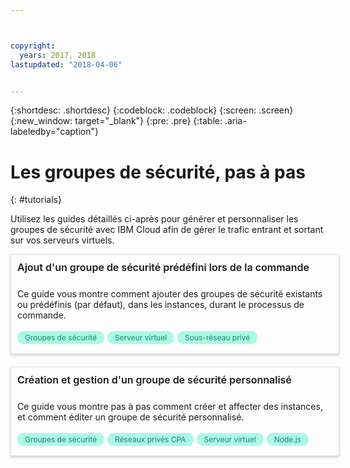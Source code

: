```yaml
---



copyright:
  years: 2017, 2018
lastupdated: "2018-04-06"


---
```


{:shortdesc: .shortdesc}
{:codeblock: .codeblock}
{:screen: .screen}
{:new_window: target="_blank"}
{:pre: .pre}
{:table: .aria-labeledby="caption"}

# Les groupes de sécurité, pas à pas
{: #tutorials}

Utilisez les guides détaillés ci-après pour générer et personnaliser les groupes de sécurité avec IBM Cloud afin de gérer le trafic entrant et sortant sur vos serveurs virtuels. 

<style>
    .solutionBox {
        margin: 0 10px 20px 0 !important;
        padding: 10px !important;
        width: 100% !important;
        border: 1px #dfe3e6 solid !important;
        box-shadow: 0px 2px 4px 0px rgba(0,0,0,0.2) !important;
    }
    .solutionBoxContainer {
    }
    .solutionBoxTitle {
      margin: 0rem !important;
      font-size: 16px !important;
      margin-bottom: 10px !important;
      font-weight: 600 !important;
    }
    .tag-filter.category {
        background: #aaf9e6 !important;
        color: #238070 !important;
    }
    .tag-filter {
        padding: 3px 12px !important;
        font-size: 12px !important;
        margin-right: 1px !important;
        border-radius: 10px !important;
        white-space: nowrap !important;
        line-height: 1.8rem !important;
    }
    .solutionBoxDescription {
        display:flex !important;
        flex-wrap: wrap !important;
    }
   .solutionBoxTitle a {
      text-decoration-line:none !important;
    }
    .descriptionContainer {
        flex-grow: 1 !important;
        width: 200px !important;
    }
    .architectureDiagramContainer {
        width: 300px !important;
        padding: 0 10px !important;
    }
    .architectureDiagram {
        max-height: 200px !important;
        padding: 5px !important;
    }
</style>

<div class = "solutionBox">
        <h3 id="scalable-webapp-kubernetes.html" class="solutionBoxTitle">
            <a href = "add-existing-sg.html">Ajout d'un groupe de sécurité prédéfini lors de la commande</a>
        </h3>
        <div class="solutionBoxDescription">
            <div class="descriptionContainer">
                <p>Ce guide vous montre comment ajouter des groupes de sécurité existants ou prédéfinis (par défaut), dans les instances, durant le processus de commande.</p>
                    <span class="tag-filter category">Groupes de sécurité</span>
                    <span class="tag-filter category">Serveur virtuel</span>
                    <span class="tag-filter category">Sous-réseau privé</span>
    </div>
  </div>
  </div>

<div class = "solutionBoxContainer">
    <div class = "solutionBox">
        <h3 id="custom-security-group.html" class="solutionBoxTitle">
            <a href = "custom-security-group.html">Création et gestion d'un groupe de sécurité personnalisé</a>
        </h3>
        <div class="solutionBoxDescription">
            <div class="descriptionContainer">
                <p>Ce guide vous montre pas à pas comment créer et affecter des instances, et comment éditer un groupe de sécurité personnalisé.</p>
                 <span class="tag-filter category">Groupes de sécurité</span>
                 <span class="tag-filter category">Réseaux privés CPA</span>
                 <span class="tag-filter category">Serveur virtuel</span>
                 <span class="tag-filter category">Node.js</span>
    </div>
 </div>
 </div>
    </div>

